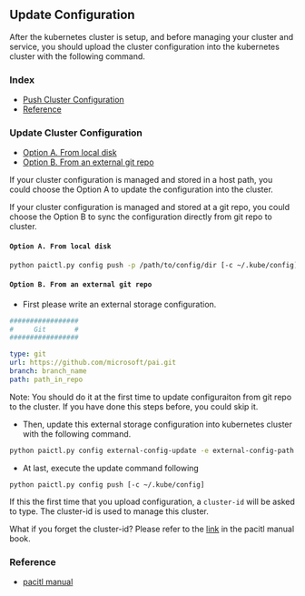 <!--
  Copyright (c) Microsoft Corporation
  All rights reserved.

  MIT License

  Permission is hereby granted, free of charge, to any person obtaining a copy of this software and associated
  documentation files (the "Software"), to deal in the Software without restriction, including without limitation
  the rights to use, copy, modify, merge, publish, distribute, sublicense, and/or sell copies of the Software, and
  to permit persons to whom the Software is furnished to do so, subject to the following conditions:
  The above copyright notice and this permission notice shall be included in all copies or substantial portions of the Software.

  THE SOFTWARE IS PROVIDED *AS IS*, WITHOUT WARRANTY OF ANY KIND, EXPRESS OR IMPLIED, INCLUDING
  BUT NOT LIMITED TO THE WARRANTIES OF MERCHANTABILITY, FITNESS FOR A PARTICULAR PURPOSE AND
  NONINFRINGEMENT. IN NO EVENT SHALL THE AUTHORS OR COPYRIGHT HOLDERS BE LIABLE FOR ANY CLAIM,
  DAMAGES OR OTHER LIABILITY, WHETHER IN AN ACTION OF CONTRACT, TORT OR OTHERWISE, ARISING FROM,
  OUT OF OR IN CONNECTION WITH THE SOFTWARE OR THE USE OR OTHER DEALINGS IN THE SOFTWARE.
-->

## Update Configuration

After the kubernetes cluster is setup, and before managing your cluster and service, you should upload the cluster configuration into the kubernetes cluster with the following command.

### Index

- [Push Cluster Configuration](#push_cfg)
- [Reference](#refer)

### Update Cluster Configuration <a name="push_cfg"></a>

- [Option A. From local disk](#local_disk)
- [Option B. From an external git repo](#git_repo)


If your cluster configuration is managed and stored in a host path, you could choose the Option A to update the configuration into the cluster.

If your cluster configuration is managed and stored at a git repo, you could choose the Option B to sync the configuration directly from git repo to cluster.

#### ```Option A. From local disk``` <a name="local_disk"></a>
```bash
python paictl.py config push -p /path/to/config/dir [-c ~/.kube/config]
```


#### ```Option B. From an external git repo``` <a name="git_repo"></a>

- First please write an external storage configuration. 
```YAML
#################
#     Git       #
#################

type: git
url: https://github.com/microsoft/pai.git
branch: branch_name
path: path_in_repo
```

Note: You should do it at the first time to update configuraiton from git repo to the cluster. If you have done this steps before, you could skip it.


- Then, update this external storage configuration into kubernetes cluster with the following command.

```bash
python paictl.py config external-config-update -e external-config-path [ -c ~/.kube/config ]
```

- At last, execute the update command following

```
python paictl.py config push [-c ~/.kube/config]
```


If this the first time that you upload configuration, a ```cluster-id``` will be asked to type. The cluster-id is used to manage this cluster.

What if you forget the cluster-id? Please refer to the [link](../../paictl/paictl-manual.md#Config_Id) in the pacitl manual book.


### Reference <a name="refer"></a>

- [pacitl manual](../../paictl/paictl-manual.md)
